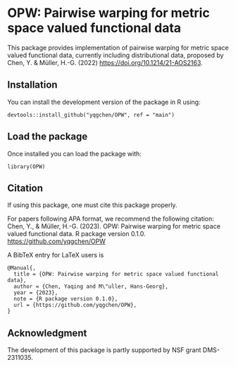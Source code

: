 OPW: Pairwise warping for metric space valued functional data
====

This package provides implementation of pairwise warping for metric space valued functional data, currently including distributional data, proposed by
Chen, Y. & Müller, H.-G. (2022) <https://doi.org/10.1214/21-AOS2163>.

## Installation
You can install the development version of the package in R using:
```
devtools::install_github("yqgchen/OPW", ref = "main")
```

## Load the package
Once installed you can load the package with:
```
library(OPW)
```

## Citation

If using this package, one must cite this package properly.  

For papers following APA format, we recommend the following citation:  
Chen, Y., & Müller, H.-G. (2023). OPW: Pairwise warping for metric space valued functional data. R package version 0.1.0. https://github.com/yqgchen/OPW

A BibTeX entry for LaTeX users is
```
@Manual{,
  title = {OPW: Pairwise warping for metric space valued functional data},
  author = {Chen, Yaqing and M\"uller, Hans-Georg},
  year = {2023},
  note = {R package version 0.1.0},
  url = {https://github.com/yqgchen/OPW},
}
```

## Acknowledgment
The development of this package is partly supported by NSF grant DMS-2311035. 
